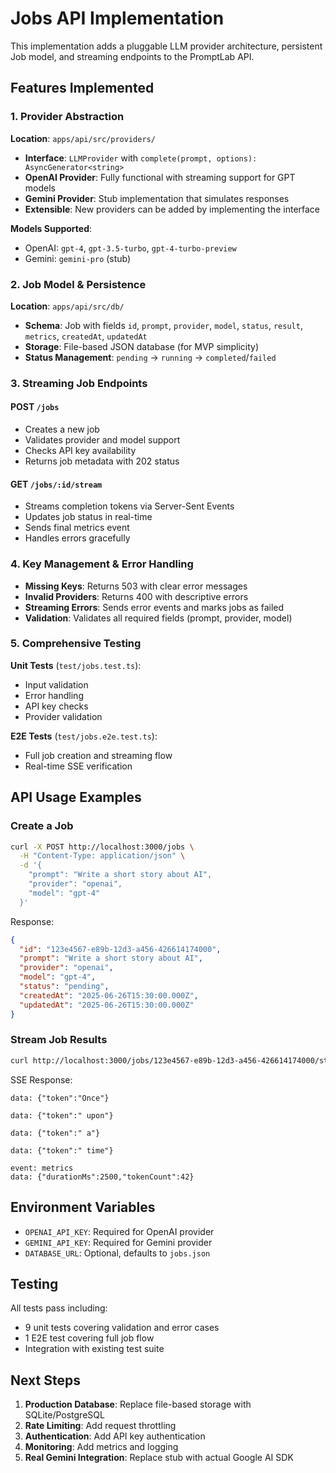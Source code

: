 # Jobs API Implementation

This implementation adds a pluggable LLM provider architecture, persistent Job model, and streaming endpoints to the PromptLab API.

## Features Implemented

### 1. Provider Abstraction

**Location**: `apps/api/src/providers/`

- **Interface**: `LLMProvider` with `complete(prompt, options): AsyncGenerator<string>`
- **OpenAI Provider**: Fully functional with streaming support for GPT models
- **Gemini Provider**: Stub implementation that simulates responses
- **Extensible**: New providers can be added by implementing the interface

**Models Supported**:
- OpenAI: `gpt-4`, `gpt-3.5-turbo`, `gpt-4-turbo-preview`
- Gemini: `gemini-pro` (stub)

### 2. Job Model & Persistence

**Location**: `apps/api/src/db/`

- **Schema**: Job with fields `id`, `prompt`, `provider`, `model`, `status`, `result`, `metrics`, `createdAt`, `updatedAt`
- **Storage**: File-based JSON database (for MVP simplicity)
- **Status Management**: `pending` → `running` → `completed`/`failed`

### 3. Streaming Job Endpoints

#### POST `/jobs`
- Creates a new job
- Validates provider and model support
- Checks API key availability
- Returns job metadata with 202 status

#### GET `/jobs/:id/stream`
- Streams completion tokens via Server-Sent Events
- Updates job status in real-time
- Sends final metrics event
- Handles errors gracefully

### 4. Key Management & Error Handling

- **Missing Keys**: Returns 503 with clear error messages
- **Invalid Providers**: Returns 400 with descriptive errors
- **Streaming Errors**: Sends error events and marks jobs as failed
- **Validation**: Validates all required fields (prompt, provider, model)

### 5. Comprehensive Testing

**Unit Tests** (`test/jobs.test.ts`):
- Input validation
- Error handling
- API key checks
- Provider validation

**E2E Tests** (`test/jobs.e2e.test.ts`):
- Full job creation and streaming flow
- Real-time SSE verification

## API Usage Examples

### Create a Job

```bash
curl -X POST http://localhost:3000/jobs \
  -H "Content-Type: application/json" \
  -d '{
    "prompt": "Write a short story about AI",
    "provider": "openai",
    "model": "gpt-4"
  }'
```

Response:
```json
{
  "id": "123e4567-e89b-12d3-a456-426614174000",
  "prompt": "Write a short story about AI",
  "provider": "openai",
  "model": "gpt-4",
  "status": "pending",
  "createdAt": "2025-06-26T15:30:00.000Z",
  "updatedAt": "2025-06-26T15:30:00.000Z"
}
```

### Stream Job Results

```bash
curl http://localhost:3000/jobs/123e4567-e89b-12d3-a456-426614174000/stream
```

SSE Response:
```
data: {"token":"Once"}

data: {"token":" upon"}

data: {"token":" a"}

data: {"token":" time"}

event: metrics
data: {"durationMs":2500,"tokenCount":42}
```

## Environment Variables

- `OPENAI_API_KEY`: Required for OpenAI provider
- `GEMINI_API_KEY`: Required for Gemini provider  
- `DATABASE_URL`: Optional, defaults to `jobs.json`

## Testing

All tests pass including:
- 9 unit tests covering validation and error cases
- 1 E2E test covering full job flow
- Integration with existing test suite

## Next Steps

1. **Production Database**: Replace file-based storage with SQLite/PostgreSQL
2. **Rate Limiting**: Add request throttling
3. **Authentication**: Add API key authentication
4. **Monitoring**: Add metrics and logging
5. **Real Gemini Integration**: Replace stub with actual Google AI SDK
